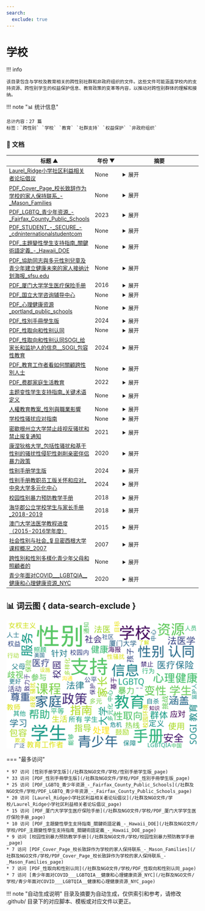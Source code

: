 ```yaml
---
search:
  exclude: true
---
```


# 学校


!!! info

    该目录包含与学校及教育相关的跨性别社群和非政府组织的文件。这些文件可能涵盖学校内的支持资源、跨性别学生的权益保护信息、教育政策的变革等内容，以推动对跨性别群体的理解和接纳。



!!! note "📊 统计信息"

    总计内容：27 篇
    标签：`跨性别` `学校` `教育` `社群支持` `权益保护` `非政府组织`



### 📄 文档

<table>
<thead><tr>
<th style="width: 40%" data-sortable="true" data-sort-direction="asc" data-sort-type="text">标题 ▲</th>
<th style="width: 15%" data-sortable="true" data-sort-direction="desc" data-sort-type="year">年份 ▼</th>
<th style="width: 45%">摘要</th>
</tr></thead>
<tbody>
<tr data-name="Laurel_Ridge小学社区利益相关者论坛倡议" data-year="None" data-date="2024-11-23 04:11:26">
                <td><a href="Laurel_Ridge小学社区利益相关者论坛倡议_page" class="md-button">Laurel_Ridge小学社区利益相关者论坛倡议</a></td>
                <td class="year-cell">None</td>
                <td class="description-cell"><details markdown>
                    <summary>展开</summary>
                    <div class="description">
                        该文件是关于Laurel Ridge小学公平团队筹办的一个社区利益相关者论坛的通知，旨在邀请学生家长、照顾者及社区成员分享他们在学校的多元化和公平经历。论坛特别关注来自不同背景的意见，包括双语人士、特殊教育需求的家庭、LGBTQIA+社群（包括同性恋、双性恋、变性人等），以及黑人、土著、有色人种（BIPOC）家庭。文件提到将进行匿名访谈，以更好地倾听这些声音。论坛的目标是增进社区成员之间的交流与理解，促进更加公平和包容的学校环境。该通知中涵盖了参与方式及联系人信息，以便家庭能够参与到这一重要的对话中。
                        <br>年份：None
                        <br>收录日期：2024-11-23 04:11:26
                    </div>
                </details></td>
            </tr>
<tr data-name="PDF_Cover_Page_校长致辞作为学校的家人保持联系_-_Mason_Families" data-year="None" data-date="2024-11-07 19:14:41">
                <td><a href="PDF_Cover_Page_校长致辞作为学校的家人保持联系_-_Mason_Families_page" class="md-button">PDF_Cover_Page_校长致辞作为学校的家人保持联系_-_Mason_Families</a></td>
                <td class="year-cell">None</td>
                <td class="description-cell"><details markdown>
                    <summary>展开</summary>
                    <div class="description">
                        本文件是乔治梅森大学为新学年准备的欢迎信，主要内容为校长Gregory Washington致家长和家庭的致辞以及学校新生和家庭计划（NSFP）的介绍。校长在信中对新学年表示欢迎，并强调了梅森大学在多样性和创新方面的成就，以及家长和家庭在学生成功中的重要作用。他鼓励家庭积极参与学校活动，促进与学生的联系，并提供了多种资源和支持渠道，包括家长和家庭委员会的介绍、家庭支持系列、家庭周末和其他活动的日期和信息。文件还列出了2024年学年重要日期，提供了学生和家庭保持联系的多种方式，以及如何在梅森大学的环境中促进学生的学业与成长。
                        <br>年份：None
                        <br>收录日期：2024-11-07 19:14:41
                    </div>
                </details></td>
            </tr>
<tr data-name="PDF_LGBTQ_青少年资源_-_Fairfax_County_Public_Schools" data-year="2023" data-date="2024-11-07 19:41:25">
                <td><a href="PDF_LGBTQ_青少年资源_-_Fairfax_County_Public_Schools_page" class="md-button">PDF_LGBTQ_青少年资源_-_Fairfax_County_Public_Schools</a></td>
                <td class="year-cell">2023</td>
                <td class="description-cell"><details markdown>
                    <summary>展开</summary>
                    <div class="description">
                        该文件是《LGBTQ+ 青少年资源》的指南，由费郡公立学校家庭资源中心发布。文件中提供了多种资源，帮助LGBTQ+青少年及其家庭找到所需的信息和支持，包括卫生与保健、精神健康和药物滥用、法律服务、互助小组及教育等方面。内容涵盖了全国自杀预防热线、特雷弗计划、青少年骄傲门诊和其他行动团体与服务提供者的信息，致力于帮助年轻的LGBTQ人群应对心理健康问题、法律权益、医疗保健等方面的挑战。文件中还列出了多家机构的联系方式及其服务内容，确保这些资源能为青少年及其家庭提供必要的支持和协助。该文件于2023年更新，显示了信息的时效性和适用性。
                        <br>年份：2023
                        <br>收录日期：2024-11-07 19:41:25
                    </div>
                </details></td>
            </tr>
<tr data-name="PDF_STUDENT_-_SECURE_-_cdninternationalstudentcom" data-year="None" data-date="2024-11-07 18:56:21">
                <td><a href="PDF_STUDENT_-_SECURE_-_cdninternationalstudentcom_page" class="md-button">PDF_STUDENT_-_SECURE_-_cdninternationalstudentcom</a></td>
                <td class="year-cell">None</td>
                <td class="description-cell"><details markdown>
                    <summary>展开</summary>
                    <div class="description">
                        该文件是关于ISI留学医疗保险计划的介绍手册，主要为留学生提供医疗保险相关信息。手册详细列出了如何就医、保险计划的保障内容、计划费用、理赔信息及其保障条款等。内容包括一卡通的优缺点、如何处理与医疗网络内外就医的索赔，以及不同保险计划的费用范围等。例如，手册提到，在美国，组合医疗保险提供不同的保障类型，包括Smart、Budget、Select和Elite四个等级，每个等级的费用和保障限额各不相同。手册中强调了隐私政策，并提供了联系信息以便留学生在需要时寻求帮助。
                        <br>年份：None
                        <br>收录日期：2024-11-07 18:56:21
                    </div>
                </details></td>
            </tr>
<tr data-name="PDF_主題變性學生支持指南_關鍵術語定義_-_Hawaii_DOE" data-year="None" data-date="2024-11-07 19:43:53">
                <td><a href="PDF_主題變性學生支持指南_關鍵術語定義_-_Hawaii_DOE_page" class="md-button">PDF_主題變性學生支持指南_關鍵術語定義_-_Hawaii_DOE</a></td>
                <td class="year-cell">None</td>
                <td class="description-cell"><details markdown>
                    <summary>展开</summary>
                    <div class="description">
                        《变性学生支持指南》是针对学校如何支持变性学生的具体指导文件，旨在为学校和教育工作者提供对变性学生的基本理解以及最佳实践。这份指南详尽地阐述了与变性学生相关的关键术语，例如‘性别认同’、‘性别表达’和‘性别不确定’等，并强调了变性学生在学校环境中所面临的挑战与需求。文中提到，变性学生的需求高度个性化，因此学校工作人员需关注每名学生的具体情况，尽可能尊重其性别认同和表达。指南中阐述了如何在学校内营造一个安全的学习环境，确保变性学生能够在不受歧视的情况下参与所有学校活动。相应的法律法规也被纳入讨论，确保学生在学校中享有平等待遇。
                        <br>年份：None
                        <br>收录日期：2024-11-07 19:43:53
                    </div>
                </details></td>
            </tr>
<tr data-name="PDF_協助同志與多元性別兒童及青少年建立健康未來的家人接纳计划海报_sfsu.edu" data-year="None" data-date="2024-11-07 19:05:29">
                <td><a href="PDF_協助同志與多元性別兒童及青少年建立健康未來的家人接纳计划海报_sfsu.edu_page" class="md-button">PDF_協助同志與多元性別兒童及青少年建立健康未來的家人接纳计划海报_sfsu.edu</a></td>
                <td class="year-cell">None</td>
                <td class="description-cell"><details markdown>
                    <summary>展开</summary>
                    <div class="description">
                        该文档是关于家人接纳计划（Family Acceptance Project®, FAP）的海报，旨在教育家庭成员、医疗人员及宗教信仰领袖更好地理解家庭的接纳对于同志儿童及青少年的健康成长的重要性。文中强调，家人的支持能够显著降低同志儿童和青少年自杀和其他健康问题的风险。海报提供了减少排斥性言行的建议，并指导家长如何通过爱与支持来改善孩子的自尊心和未来展望。文档详细介绍了海报的使用潜径，包括学校、诊所、社区活动和家庭等各种场合。该计划自2002年起就致力于支持多元文化家庭，在心理健康、初级医疗、学校服务等多个领域广泛应用。

FAP海报的内容通过研究证实，有助于提升社会对同志群体的理解与尊重，并促进家庭对儿童及青少年的健康影响。语言适用性也多样，涵盖中文、英文、西班牙文等多种语言，目标是服务更广泛的群体。
                        <br>年份：None
                        <br>收录日期：2024-11-07 19:05:29
                    </div>
                </details></td>
            </tr>
<tr data-name="PDF_厦门大学学生医疗保险手册" data-year="2016" data-date="2024-11-07 19:19:03">
                <td><a href="PDF_厦门大学学生医疗保险手册_page" class="md-button">PDF_厦门大学学生医疗保险手册</a></td>
                <td class="year-cell">2016</td>
                <td class="description-cell"><details markdown>
                    <summary>展开</summary>
                    <div class="description">
                        该文件为《厦门大学学生医疗保险手册》，由厦门大学学生工作处于2016年7月编制，旨在为厦门大学的全日制学生提供详细的医疗保险信息。手册中介绍了厦门大学的学生医疗保险制度，包括基本医疗保险、补充医疗保障、补充商业保险的定义、参保范围、就医医院范围、转外就医的办理程序及保险待遇等方面的内容。手册详细解释了大学生医疗保险的基本定义及其重要性，并强调了医疗保险对于保障大学生的医疗卫生权益的重要作用。手册还包括针对新生和老生的参保和缴费流程，以及需要注意的特殊问题和相关开药指南。该文件对了解和使用厦门大学医疗保险制度至关重要，是参保学生的实用手册。
                        <br>年份：2016
                        <br>收录日期：2024-11-07 19:19:03
                    </div>
                </details></td>
            </tr>
<tr data-name="PDF_国立大学咨询辅导中心" data-year="None" data-date="2024-11-07 19:01:44">
                <td><a href="PDF_国立大学咨询辅导中心_page" class="md-button">PDF_国立大学咨询辅导中心</a></td>
                <td class="year-cell">None</td>
                <td class="description-cell"><details markdown>
                    <summary>展开</summary>
                    <div class="description">
                        该文件是来自澳大利亚国立大学咨询辅导中心的资源指导，专为男同性恋、女同性恋、双性恋、变性人、跨性别者和其他性别认同与性取向群体提供支持与帮助。文件详尽列出了多项支持服务，包括大学的酷儿部门与学生平权小组，提供社交活动及心理支持等。内容强调人们有权决定自己的性行为，呼吁对跨性别和酷儿群体的尊重与包容，并列举了多个具体的外部支持资源与服务机构，如堪培拉艾滋病行动委员会和性别中心等。最后，文件提供广泛的联系信息，包括电话、邮箱和网站，方便读者寻求帮助。
                        <br>年份：None
                        <br>收录日期：2024-11-07 19:01:44
                    </div>
                </details></td>
            </tr>
<tr data-name="PDF_心理健康资源_portland_public_schools" data-year="None" data-date="2024-11-07 19:54:36">
                <td><a href="PDF_心理健康资源_portland_public_schools_page" class="md-button">PDF_心理健康资源_portland_public_schools</a></td>
                <td class="year-cell">None</td>
                <td class="description-cell"><details markdown>
                    <summary>展开</summary>
                    <div class="description">
                        该文档是由俄勒冈州的波特兰公立学校（Portland Public Schools）提供的心理健康资源指南，旨在帮助那些有自杀倾向或者心理健康问题的人及其家属，提供各种求助热线的信息。文中列出了一系列热线和服务，包括针对成年人的Call to Safety、俄勒冈州的DHS热线、危机服务热线以及支持跨性别者的专门热线等。每项服务都清晰地标注了是否提供口译服务，以确保不同语言背景的人都能获得支持。该资源文本强调了心理健康的重要性及可用的支持选项，并鼓励人们在面临心理困扰时，不要犹豫地寻求帮助。
                        <br>年份：None
                        <br>收录日期：2024-11-07 19:54:36
                    </div>
                </details></td>
            </tr>
<tr data-name="PDF_性別手冊學生版" data-year="2024" data-date="2024-11-07 19:38:08">
                <td><a href="PDF_性別手冊學生版_page" class="md-button">PDF_性別手冊學生版</a></td>
                <td class="year-cell">2024</td>
                <td class="description-cell"><details markdown>
                    <summary>展开</summary>
                    <div class="description">
                        本文件为中央大学提供的《性别手册学生版》，旨在为该校全体学生提供与性别和性取向相关的知识和信息的汇总。手册的内容涵盖了性别和性取向的基本概念，包括性别认同、性别表达、性取向等，旨在提高学生对性别与性取向问题的认识和理解。从‘与性别的相关用语’到‘学生生活’的各项制度，手册详细列出了如何在校内安全、平等地处理性别问题的指南。手册中特别强调了多样性的重要性，向学生传达了多元、流动的性别认同和表达的概念以及‘出柜’这一过程的复杂性，且提供了中央大学多元化中心的咨询服务信息。手册还包含了一些实际的校园政策，包括如何处理姓名和性别信息的更改，以及设施的使用，如洗手间和更衣室的安排。这本手册不仅是一个知识性的工具，也是促进校园内各性别与性取向群体相互理解和尊重的重要资源。
                        <br>年份：2024
                        <br>收录日期：2024-11-07 19:38:08
                    </div>
                </details></td>
            </tr>
<tr data-name="PDF_性取向和性别认同" data-year="None" data-date="2024-11-07 19:15:03">
                <td><a href="PDF_性取向和性别认同_page" class="md-button">PDF_性取向和性别认同</a></td>
                <td class="year-cell">None</td>
                <td class="description-cell"><details markdown>
                    <summary>展开</summary>
                    <div class="description">
                        该文件是关于性取向和性别认同（SOGI）的包容性教育的综合介绍，详细阐述了这些主题在学校教育中的应用和重要性。文件首先定义了SOGI教育，并强调它并不只是一门独立课程，而是融入了更广泛的性教育中，涵盖了身份和包容性等诸多主题，旨在减少校园内的欺凌和歧视。其内容提供了针对SOGI教育的一些常见误解与相应事实，目标在于教育师生理解多样性，创造一个支持和包容所有学生的安全环境。

文件指出SOGI教育致力于为所有学生提供支持，并强调其重要性，尤其是对于那些面对独特挑战的2SLGBTQ+学生。通过使用丰富的教学资源，SOGI教育帮助教师在各学科中促进尊重和包容的环境，反映出一个多元文化的学校氛围。同时，文本还强调与家庭的沟通，为家长和监护人提供信息，确保他们了解SOGI教育的价值与目标，鼓励他们参与孩子的教育，确保孩子在学习过程中感到安全和受尊重。
                        <br>年份：None
                        <br>收录日期：2024-11-07 19:15:03
                    </div>
                </details></td>
            </tr>
<tr data-name="PDF_性取向和性别认同SOGI_给家长和监护人的信息__SOGI_包容性教育" data-year="2024" data-date="2024-11-07 19:19:56">
                <td><a href="PDF_性取向和性别认同SOGI_给家长和监护人的信息__SOGI_包容性教育_page" class="md-button">PDF_性取向和性别认同SOGI_给家长和监护人的信息__SOGI_包容性教育</a></td>
                <td class="year-cell">2024</td>
                <td class="description-cell"><details markdown>
                    <summary>展开</summary>
                    <div class="description">
                        该文件为《性取向和性别认同 (SOGI): 给家长和监护人的信息》的资料，旨在为父母和监护人提供关于跨性别及性别多元化的教育支持与信息。它涵盖了SOGI包容性教育的概念与重要性，强调教育工作者致力于创造一个公平、多样性和包容性的学习环境。文中指出，SOGI包容性教育并非单独课程，而是一套工具和资源，旨在减少校园中的欺凌和歧视，并支持所有学生，尤其是2SLGBTQ+社群成员。文件中列举了相关政策链接及对SOGI教育的误解与真相，强调资源的适合性以及家长在教育中所扮演的重要角色。
                        <br>年份：2024
                        <br>收录日期：2024-11-07 19:19:56
                    </div>
                </details></td>
            </tr>
<tr data-name="PDF_教育工作者看如何關顧跨性別人士" data-year="None" data-date="2024-11-07 18:56:00">
                <td><a href="PDF_教育工作者看如何關顧跨性別人士_page" class="md-button">PDF_教育工作者看如何關顧跨性別人士</a></td>
                <td class="year-cell">None</td>
                <td class="description-cell"><details markdown>
                    <summary>展开</summary>
                    <div class="description">
                        该文件为PDF格式的指南，标题为《教育工作者看如何照顾跨性别人士》，旨在为教育工作者提供有关如何更好地支持跨性别学生的建议和策略。尽管我们无法提取文件内容，但可以推测文件中可能包含的要点包括如何创造安全和包容的学习环境，理解跨性别群体所面临的特定挑战，以及教育工作者在促进性别平等和尊重多样性方面的角色。文件可能会涉及跨性别人士在学校中可能遭受的歧视、情感支持的方法、如何与家长沟通等议题。这种支持不仅对于跨性别学生的成长和学习至关重要，还帮助整个学校社区培养尊重与理解。
                        <br>年份：None
                        <br>收录日期：2024-11-07 18:56:00
                    </div>
                </details></td>
            </tr>
<tr data-name="PDF_费郡家庭生活教育" data-year="2022" data-date="2024-11-07 19:41:44">
                <td><a href="PDF_费郡家庭生活教育_page" class="md-button">PDF_费郡家庭生活教育</a></td>
                <td class="year-cell">2022</td>
                <td class="description-cell"><details markdown>
                    <summary>展开</summary>
                    <div class="description">
                        本文件为费郡公立学校七年级家庭生活教育课程的相关信息，涵盖情感与社交健康、青少年发展及家庭关系等多个主题。文件提及如学生需选择不参加课程的表格，提供了相应的填写说明和课程内容概述。课程内容包括理解中学期间身体、情感和性别认同的发展变化，强调使用尊重和包容的语言以促进无偏见和歧视的环境。部分课程内容涉及互联网安全、个人隐私保护以及积极自我形象的培养。所有课程均为男女分班进行，并要求家长在希望孩子不参与特定课程时进行书面说明。
                        <br>年份：2022
                        <br>收录日期：2024-11-07 19:41:44
                    </div>
                </details></td>
            </tr>
<tr data-name="主题变性学生支持指南_关键术语定义" data-year="None" data-date="2024-11-02 02:42:15">
                <td><a href="主题变性学生支持指南_关键术语定义_page" class="md-button">主题变性学生支持指南_关键术语定义</a></td>
                <td class="year-cell">None</td>
                <td class="description-cell"><details markdown>
                    <summary>展开</summary>
                    <div class="description">
                        这份《变性学生支持指南》旨在帮助学校社区更好地支持变性学生。这本指南提供了针对变性学生的基本定义和关键术语，例如"性别认同"、"性别表达"、"出生指定性别"等，为教育者和学校管理人员提供在处理与变性学生相关问题时的参考。文中强调，变性学生的需求是个性化的，学校需根据实际情况与学生及其家长共同探讨并制定适合的支持方案。

文件中提到，变性学生在校园内应被尊重性别认同，包括使用与其性别认同相符的更衣室和洗手间。学校不得基于出生性别对变性学生进行歧视，具体法律条款也在文中详细列举，说明了变性学生在使用设施、参加体育活动以及其他基于性别的活动中所享有的权利。

特别提到的支持措施包括学校向所有学生（及其家长）发放年度通知，详细告知变性学生相关的权利与请求支持的方式，利用多种方式促进校园内的理解与包容。此指南将有助于教育工作者创建一个更包容、安全的校园环境，让所有学生可以真实表达自我，保证他们的安全与尊重。
                        <br>年份：None
                        <br>收录日期：2024-11-02 02:42:15
                    </div>
                </details></td>
            </tr>
<tr data-name="人權教育教案_性別與職業影響" data-year="None" data-date="2024-11-23 05:27:05">
                <td><a href="人權教育教案_性別與職業影響_page" class="md-button">人權教育教案_性別與職業影響</a></td>
                <td class="year-cell">None</td>
                <td class="description-cell"><details markdown>
                    <summary>展开</summary>
                    <div class="description">
                        该文件为《人权教育（含转型正义）教案征件竞赛》的投稿，标题为「性」你一回，「别」和我说你不行动。文件详细介绍了一系列为国中三年级学生设计的教案，旨在引导学生理解性别刻板印象及其对职业选择的影响。教案强调通过桌游等互动形式，使学生在轻松的氛围中学习性别议题，培养其性别意识和人权意识。内容涵盖了课程的设计理念、学习情境、教学目标与评量标准。课程涉及多元性别的探讨，试图让学生认识性别与职业选择之间的复杂关系，同时鼓励他们通过实际行动反思与改变自己的环境。文件还讨论了如何通过具体的教学活动帮助学生认识到社会中的性别不平等，并最终设计出自己的倡议行动。
                        <br>年份：None
                        <br>收录日期：2024-11-23 05:27:05
                    </div>
                </details></td>
            </tr>
<tr data-name="学校性骚扰应对指南" data-year="None" data-date="2024-11-23 04:54:29">
                <td><a href="学校性骚扰应对指南_page" class="md-button">学校性骚扰应对指南</a></td>
                <td class="year-cell">None</td>
                <td class="description-cell"><details markdown>
                    <summary>展开</summary>
                    <div class="description">
                        本文件《学校性骚扰应对指南》提供了针对学校内性骚扰和性侵犯的应对措施与法律保护信息，旨在帮助学生了解他们在面对性骚扰或性侵犯时的权利和可采取的措施。文件强调，学生有权在一个没有性骚扰和性侵犯的环境中上学，学校有责任保护学生免受骚扰，包括在校内和校外的环境。

指南中详细说明了如何保存证据，包括在遭遇袭击后应尽量保留相关物证，以及如何处理电子证据等。文件建议在受到性骚扰或侵犯后联系RAINN（国家性侵犯网络）获取专业支持，提供24小时的咨询服务。同时，文件还列出了多个重要的资源和求助热线，包括为青少年和LGBTQ+群体提供危机干预的资源，强调维权人士如何帮助受害者安全回到学校并维护其隐私权。
                        <br>年份：None
                        <br>收录日期：2024-11-23 04:54:29
                    </div>
                </details></td>
            </tr>
<tr data-name="密歇根州立大学禁止歧视反骚扰和禁止报复通知" data-year="2021" data-date="2024-11-02 02:33:41">
                <td><a href="密歇根州立大学禁止歧视反骚扰和禁止报复通知_page" class="md-button">密歇根州立大学禁止歧视反骚扰和禁止报复通知</a></td>
                <td class="year-cell">2021</td>
                <td class="description-cell"><details markdown>
                    <summary>展开</summary>
                    <div class="description">
                        该文件为密歇根州立大学于2021年6月9日发布的通知，详细阐述了大学在各种项目和活动中对歧视、骚扰及报复行为的零容忍政策。文件指出，该校禁止基于多种因素（包括种族、性别认同、性取向等）对任何人进行歧视或骚扰，同时强调对举报者及参与调查的人员不予报复。大学公平办公室负责处理所有相关投诉，并会为受影响者提供必要的支持措施。文件中还列出了相关的法律法规，如美国残疾人法、消费者保护法等，以确保校园环境的公正与安全。文件还提供了具体的举报途径和联系信息，确保大学社区成员能够方便地报告任何违反政策的行为。
                        <br>年份：2021
                        <br>收录日期：2024-11-02 02:33:41
                    </div>
                </details></td>
            </tr>
<tr data-name="康涅狄格大学_包括性骚扰和基于性别的骚扰性侵犯性剥削亲密伴侣暴力政策" data-year="2020" data-date="2024-11-02 02:39:34">
                <td><a href="康涅狄格大学_包括性骚扰和基于性别的骚扰性侵犯性剥削亲密伴侣暴力政策_page" class="md-button">康涅狄格大学_包括性骚扰和基于性别的骚扰性侵犯性剥削亲密伴侣暴力政策</a></td>
                <td class="year-cell">2020</td>
                <td class="description-cell"><details markdown>
                    <summary>展开</summary>
                    <div class="description">
                        本文件是康涅狄格大学（University of Connecticut）关于反歧视、反骚扰和相关反人际暴力的政策。文件详细阐述了校园内针对性骚扰、基于性别的骚扰、性侵犯、性剥削、亲密伴侣暴力、缠扰、报复等行为的禁止政策，以及相关的举报程序和调查流程。文件中的政策旨在创建一个安全且无歧视的学习与工作环境，让所有学生、员工和访问者都能在尊重和平等的氛围中生活和学习。具体包括政策声明，适用对象，隐私与机密的定义，员工的举报责任，禁止行为的定义，以及大学提供的资源与支持措施。政策明确规定了对违反上述禁止行为的人员可能采取的纪律处分，以及大学在处理这些报告时将采取的具体步骤。
                        <br>年份：2020
                        <br>收录日期：2024-11-02 02:39:34
                    </div>
                </details></td>
            </tr>
<tr data-name="性别手册学生版" data-year="2024" data-date="2024-11-02 02:40:53">
                <td><a href="性别手册学生版_page" class="md-button">性别手册学生版</a></td>
                <td class="year-cell">2024</td>
                <td class="description-cell"><details markdown>
                    <summary>展开</summary>
                    <div class="description">
                        《性/别手册学生版》是为中央大学全体学生准备的一本详尽手册，主要围绕性和性别相关知识进行阐释和教育，旨在提升学生对LGBTQ群体及其社会环境的理解。手册由中央大学多元化中心于2024年发布。内容涵盖与性/别相关的基本用语、学生生活中的性别处理、有关校园设施的使用及多元化中心的服务。手册中强调了性别认同、性别表达等重要概念，并通过举例阐述如何在校园环境中更好地理解和支持性别少数群体。手册提供了出柜的过程和意义，指导学生如何尊重他人的性别认同与性取向，同时也列举了咨询和支持的渠道，以确保每名学生能够在一个舒适和包容的环境中学习和生活。
                        <br>年份：2024
                        <br>收录日期：2024-11-02 02:40:53
                    </div>
                </details></td>
            </tr>
<tr data-name="性别手册教职员工版关怀和应对_中央大学多元化中心" data-year="2024" data-date="2024-11-02 02:40:56">
                <td><a href="性别手册教职员工版关怀和应对_中央大学多元化中心_page" class="md-button">性别手册教职员工版关怀和应对_中央大学多元化中心</a></td>
                <td class="year-cell">2024</td>
                <td class="description-cell"><details markdown>
                    <summary>展开</summary>
                    <div class="description">
                        《性/别手册教职员工版－关怀和应对》是由中央大学多元化中心于2024年发布的文件，目的是为学校的教职员工提供关于性别多样性的知识和信息，帮助他们创建一个包容和关爱所有学生的校园环境。手册的内容包含了对学生生活中可能涉及的性别问题的处理指导，诸如如何处理姓名和性别的使用、如何利用校园内的各种设施、以及教育实习和留学的相关指导等。手册中还详细探讨了相关法律政策、社会氛围，以及如何应对校园内的性别歧视和歧视性语言等重要问题。手册引用了一些关键事件作为案例分析，如一桥大学的出柜事件，提醒教职员工避免替他人出柜的行为可能带来的严重后果。本手册不仅是对多样化环境的响应，还强调了教师在促进和谐校园文化中的重要角色。
                        <br>年份：2024
                        <br>收录日期：2024-11-02 02:40:56
                    </div>
                </details></td>
            </tr>
<tr data-name="校园性别暴力预防教学手册" data-year="2018" data-date="2024-11-23 06:40:23">
                <td><a href="校园性别暴力预防教学手册_page" class="md-button">校园性别暴力预防教学手册</a></td>
                <td class="year-cell">2018</td>
                <td class="description-cell"><details markdown>
                    <summary>展开</summary>
                    <div class="description">
                        《校园性别暴力预防教学手册》是由联合国教育、科学及文化组织（UNESCO）发布的一份教育资源，旨在为教师和学校领导提供针对中学生（适合11-14岁）关于预防校园性别暴力的指导。手册的内容涵盖了性别暴力的定义、背景、影响及其与生理性别和社会性别的关系。通过细致的术语表，手册为教师提供了有关性别认同、性别表现、性别暴力及其应对策略的深入理解。手册强调，教师在创建文明关系和预防校园暴力方面的重要角色，且提供了多个可行的课堂活动，帮助学生理解性别平等的重要性，并培养相应的沟通和处理暴力的技能。该手册还特别指出，跨性别、同性恋等群体在校园中可能面临的特殊挑战，鼓励教师通过教育来增进学生对性别多样性的理解和尊重。
                        <br>年份：2018
                        <br>收录日期：2024-11-23 06:40:23
                    </div>
                </details></td>
            </tr>
<tr data-name="海华郡公立学校学生与家长手册_2018-2019" data-year="2018" data-date="2024-11-23 05:56:53">
                <td><a href="海华郡公立学校学生与家长手册_2018-2019_page" class="md-button">海华郡公立学校学生与家长手册_2018-2019</a></td>
                <td class="year-cell">2018</td>
                <td class="description-cell"><details markdown>
                    <summary>展开</summary>
                    <div class="description">
                        本文件为海华郡公立学校2018-2019学年学生与家长手册。手册中详细列出了学校的各项服务、使用设备的政策、学生的行为规范、帮助家长理解学术要求和参与学生教育的方式。手册包括重要的联系信息，如学校的总机号码、各部门的电话以及青少年危机热线等。这本手册还强调学校致力于创造一个安全、包容、多元的学习环境，并鼓励各类背景的家庭参与到学校生活中。具体内容涵盖了学校安全条例、特教服务、餐饮服务、家庭作业指导、校规、投诉程序等，整体体现了对学生尤其是边缘群体如跨性别者等的支持与照顾。
                        <br>年份：2018
                        <br>收录日期：2024-11-23 05:56:53
                    </div>
                </details></td>
            </tr>
<tr data-name="澳门大学法医学教程进度（2015-2016学年度）" data-year="2015" data-date="2025-01-18">
                <td><a href="澳门大学法医学教程进度（2015-2016学年度）_page" class="md-button">澳门大学法医学教程进度（2015-2016学年度）</a></td>
                <td class="year-cell">2015</td>
                <td class="description-cell"><details markdown>
                    <summary>展开</summary>
                    <div class="description">
                        《澳门大学法医学教程进度（2015-2016学年度）》是一份详细的法医学课程安排文档，列出了澳门大学法学院法医学课程的讲座和授课内容、讲师及时间安排。该文档涵盖了2015年及2016年两个学期的日间和晚间课程，课程内容涵盖法医学的基础知识和各个分支，详细列出了每节课的日期、讲师及授课主题。课程的第一节涉及法医学的简介，接下来的课程逐步深入，包括法医死亡学、法医创伤学、法医窒息学等，内容十分系统，涵盖法医学的各个方面。文中还提到了一些重要的法典和政策，如D.L. 100/99/M等，这些条款在课程中起到指导和参考的作用。文档中有针对法医过程中的各种现象进行详细解释，例如尸体解剖、死亡的概念和类型、损伤机制、法医交通医学等，涉及到的内容十分广泛，旨在为学生提供全面的法医学知识。课程安排中提及的讲师如柯庆华、黄伟杰等都是专业的法医学专家，他们带领学生进入法医学研究的各个层面，探讨如何将理论知识应用于实际的法医检验中。该课程不仅为法医学专业的学生提供了系统的学习平台，也为希望了解法医学的其他相关领域的人员提供了宝贵的参考资料。
                        <br>年份：2015
                        <br>收录日期：2025-01-18
                    </div>
                </details></td>
            </tr>
<tr data-name="社会性别与社会_复旦密西根大学课程概况_2007" data-year="2007" data-date="2024-11-23 04:47:54">
                <td><a href="社会性别与社会_复旦密西根大学课程概况_2007_page" class="md-button">社会性别与社会_复旦密西根大学课程概况_2007</a></td>
                <td class="year-cell">2007</td>
                <td class="description-cell"><details markdown>
                    <summary>展开</summary>
                    <div class="description">
                        本文件是复旦大学与密西根大学合作开设的社会性别学博士课程的课程概况，授课时间为2007年8月11日至8月21日。该课程由美国女权主义社会学家朱迪斯·斯泰西教授主讲，主要内容涵盖了西方社会学界女权主义学术的发展以及相关的学术探讨。课程还邀请了若干中国学者就其研究和行动开设专题讲座，旨在帮助学员理解和思考西方女权主义与中国女权主义的关系。课程设置多样，学生需完成三篇基于选定主题的短评，讨论女权主义研究面临的挑战及其对中国社会性别研究的启示。
                        <br>年份：2007
                        <br>收录日期：2024-11-23 04:47:54
                    </div>
                </details></td>
            </tr>
<tr data-name="跨性別和性別多樣化青少年父母和照顧者的" data-year="None" data-date="2024-11-02 02:38:35">
                <td><a href="跨性別和性別多樣化青少年父母和照顧者的_page" class="md-button">跨性別和性別多樣化青少年父母和照顧者的</a></td>
                <td class="year-cell">None</td>
                <td class="description-cell"><details markdown>
                    <summary>展开</summary>
                    <div class="description">
                        该文件为温哥华教育局发布的小册子，旨在为跨性别和性别多样化青少年的父母和照顾者提供疑问解答和相关支持信息。内容包括对跨性别和性别多样化青少年的介绍，强调每个年轻人都应该有良好的自我感觉，获得支持和安全感。文件中指出，父母和照顾者的支持对孩子的心理健康至关重要，提供了如何与孩子沟通性别认同、如何理解和尊重孩子的性别表达的具体建议。文本还涵盖了对性别多样化的定义、父母如何应对偏见和歧视、以及可用的医疗资源与法律保护等重要信息。解决了许多家长可能会面临的常见问题，例如孩子如何确定自己的性别认同，何时应寻求专业人员的帮助，如何在家庭内部建立正面的讨论氛围等。同时，本小册子还提供了丰富的资源链接，帮助父母和照顾者找到相关的支持和教育信息。
                        <br>年份：None
                        <br>收录日期：2024-11-02 02:38:35
                    </div>
                </details></td>
            </tr>
<tr data-name="青少年面对COVID___LGBTQIA__健康和心理健康资源_NYC" data-year="2020" data-date="2024-11-02 02:43:26">
                <td><a href="青少年面对COVID___LGBTQIA__健康和心理健康资源_NYC_page" class="md-button">青少年面对COVID___LGBTQIA__健康和心理健康资源_NYC</a></td>
                <td class="year-cell">2020</td>
                <td class="description-cell"><details markdown>
                    <summary>展开</summary>
                    <div class="description">
                        此文件是一个关于青少年在COVID-19大流行期间所面临健康和心理健康挑战的综合资源指南，特别关注LGBTQIA群体。文件详细描述了青少年可能在隔离期间遇到的一系列问题，如情绪低落、家庭关系紧张，以及对健康信息的疑虑。它提供了纽约市各种可用的支持和服务资源，包括心理健康服务、远程医疗、家庭暴力支持、物质滥用预防和治疗等。

文件中明确指出，虽然大流行给青少年带来了许多困扰，但纽约市的多个机构和组织仍然为青少年提供了多种帮助。比如，Mount Sinai青少年健康中心为10-22岁的青少年提供全面的医疗和心理健康服务。各种热线和在线支持资源，像NYC Well和Trevor Project等也为青少年提供情感支持和危机干预。

文件特别强调了确保心理健康的重要性，并鼓励青少年在面临困难时寻求帮助。针对心理健康、教育支持、家庭暴力、自杀预防等主题，文件一一描述了可用的具体资源，强调在疫情期间保护自身安全和心理健康的必要性。
                        <br>年份：2020
                        <br>收录日期：2024-11-02 02:43:26
                    </div>
                </details></td>
            </tr>
</tbody>
</table>


## 📊 词云图 { data-search-exclude }

![词云图](abstracts_wordcloud.png)


<script>
const sortFunctions = {
    year: (a, b, direction) => {
        a = a === '未知' ? '0000' : a;
        b = b === '未知' ? '0000' : b;
        return direction === 'desc' ? b.localeCompare(a) : a.localeCompare(b);
    },
    count: (a, b, direction) => {
        const aNum = parseInt(a.match(/\d+/)?.[0] || '0');
        const bNum = parseInt(b.match(/\d+/)?.[0] || '0');
        return direction === 'desc' ? bNum - aNum : aNum - bNum;
    },
    text: (a, b, direction) => {
        return direction === 'desc' 
            ? b.localeCompare(a, 'zh-CN') 
            : a.localeCompare(b, 'zh-CN');
    }
};

document.addEventListener('DOMContentLoaded', function() {
    document.querySelectorAll('th[data-sortable="true"]').forEach(th => {
        th.style.cursor = 'pointer';
        th.addEventListener('click', () => sortTable(th));
        
        if (th.getAttribute('data-sort-direction')) {
            sortTable(th, true);
        }
    });
});

function sortTable(th, isInitial = false) {
    const table = th.closest('table');
    const tbody = table.querySelector('tbody');
    const colIndex = Array.from(th.parentNode.children).indexOf(th);
    
    // Store original rows with their sort values
    const rowsWithValues = Array.from(tbody.querySelectorAll('tr')).map(row => ({
        element: row,
        value: row.children[colIndex].textContent.trim(),
        html: row.innerHTML
    }));
    
    // Toggle or set initial sort direction
    const currentDirection = th.getAttribute('data-sort-direction');
    const direction = isInitial ? currentDirection : (currentDirection === 'desc' ? 'asc' : 'desc');
    
    // Update sort indicators
    th.closest('tr').querySelectorAll('th').forEach(header => {
        if (header !== th) {
            header.textContent = header.textContent.replace(/ [▼▲]$/, '');
            header.removeAttribute('data-sort-direction');
        }
    });
    
    th.textContent = th.textContent.replace(/ [▼▲]$/, '') + (direction === 'desc' ? ' ▼' : ' ▲');
    th.setAttribute('data-sort-direction', direction);
    
    // Get sort function based on column type
    const sortType = th.getAttribute('data-sort-type') || 'text';
    const sortFn = sortFunctions[sortType] || sortFunctions.text;
    
    // Sort rows
    rowsWithValues.sort((a, b) => sortFn(a.value, b.value, direction));
    
    // Clear and rebuild tbody
    tbody.innerHTML = '';
    rowsWithValues.forEach(row => {
        const tr = document.createElement('tr');
        tr.innerHTML = row.html;
        tbody.appendChild(tr);
    });
}

</script>
 

<div class="grid" markdown>

=== "最多访问"

    * 97 访问 [性别手册学生版](/社群及NGO文件/学校/性别手册学生版_page)
    * 33 访问 [PDF_性別手冊學生版](/社群及NGO文件/学校/PDF_性別手冊學生版_page)
    * 25 访问 [PDF_LGBTQ_青少年资源_-_Fairfax_County_Public_Schools](/社群及NGO文件/学校/PDF_LGBTQ_青少年资源_-_Fairfax_County_Public_Schools_page)
    * 20 访问 [Laurel_Ridge小学社区利益相关者论坛倡议](/社群及NGO文件/学校/Laurel_Ridge小学社区利益相关者论坛倡议_page)
    * 15 访问 [PDF_厦门大学学生医疗保险手册](/社群及NGO文件/学校/PDF_厦门大学学生医疗保险手册_page)
    * 10 访问 [PDF_主題變性學生支持指南_關鍵術語定義_-_Hawaii_DOE](/社群及NGO文件/学校/PDF_主題變性學生支持指南_關鍵術語定義_-_Hawaii_DOE_page)
    * 9 访问 [校园性别暴力预防教学手册](/社群及NGO文件/学校/校园性别暴力预防教学手册_page)
    * 7 访问 [PDF_Cover_Page_校长致辞作为学校的家人保持联系_-_Mason_Families](/社群及NGO文件/学校/PDF_Cover_Page_校长致辞作为学校的家人保持联系_-_Mason_Families_page)
    * 7 访问 [PDF_性取向和性别认同](/社群及NGO文件/学校/PDF_性取向和性别认同_page)
    * 7 访问 [青少年面对COVID___LGBTQIA__健康和心理健康资源_NYC](/社群及NGO文件/学校/青少年面对COVID___LGBTQIA__健康和心理健康资源_NYC_page)



</div>


!!! note "自动生成说明"
    目录及摘要为自动生成，仅供索引和参考，请修改 .github/ 目录下的对应脚本、模板或对应文件以更正。
